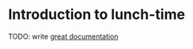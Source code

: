 # Introduction to lunch-time

TODO: write [great documentation](http://jacobian.org/writing/what-to-write/)
